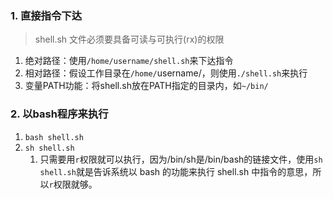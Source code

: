 ### 1. 直接指令下达
> shell.sh 文件必须要具备可读与可执行(rx)的权限

1. 绝对路径：使用`/home/username/shell.sh`来下达指令
2. 相对路径：假设工作目录在`/home/`username/，则使用`./shell.sh`来执行
3. 变量PATH功能：将shell.sh放在PATH指定的目录内，如`~/bin/`

### 2. 以bash程序来执行
1. `bash shell.sh`
2. `sh shell.sh`
	1. 只需要用`r`权限就可以执行，因为/bin/sh是/bin/bash的链接文件，使用`sh shell.sh`就是告诉系统以 bash 的功能来执行 shell.sh 中指令的意思，所以`r`权限就够。

